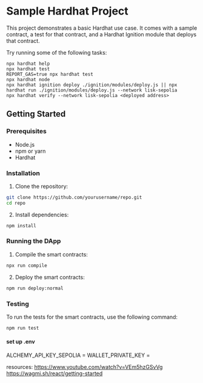 # Sample Hardhat Project

This project demonstrates a basic Hardhat use case. It comes with a sample contract, a test for that contract, and a Hardhat Ignition module that deploys that contract.

Try running some of the following tasks:

```shell
npx hardhat help
npx hardhat test
REPORT_GAS=true npx hardhat test
npx hardhat node
npx hardhat ignition deploy ./ignition/modules/deploy.js || npx hardhat run ./ignition/modules/deploy.js --network lisk-sepolia
npx hardhat verify --network lisk-sepolia <deployed address>

```

## Getting Started

### Prerequisites

- Node.js
- npm or yarn
- Hardhat

### Installation

1. Clone the repository:

```bash
git clone https://github.com/yourusername/repo.git
cd repo
```

2. Install dependencies:

```bash
npm install
```

### Running the DApp

1. Compile the smart contracts:

```bash
npx run compile
```

2. Deploy the smart contracts:

```bash
npm run deploy:normal
```

### Testing

To run the tests for the smart contracts, use the following command:

```bash
npm run test
```

#### set up .env

ALCHEMY_API_KEY_SEPOLIA =
WALLET_PRIVATE_KEY =

resources:
https://www.youtube.com/watch?v=VEm5hzGSvVg
https://wagmi.sh/react/getting-started
